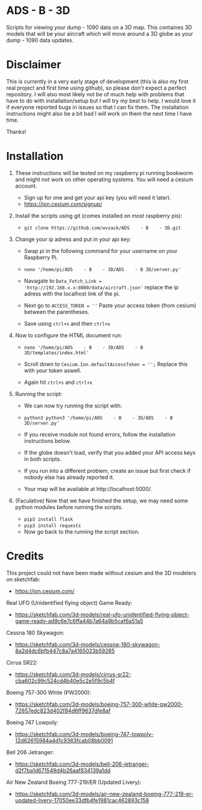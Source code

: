 # ADS    - B    - 3D
Scripts for viewing your dump    - 1090 data on a 3D map. This containes 3D models that will be your aircraft which will move around a 3D globe as your dump    - 1090 data updates. 

# Disclaimer
This is currently in a very early stage of development (this is also my first real project and first time using github), so please don't expect a perfect repository. I will also most likely not be of much help with problems that have to do with installation/setup but I will try my best to help. I would love it if everyone reported bugs in issues so that I can fix them. The installation instructions might also be a bit bad I will work on them the next time I have time.

Thanks!

# Installation
1. These instructions will be tested on my raspberry pi running bookworm and might not work on other operating systems. You will need a cesium account.  
    - Sign up for one and get your api key (you will need it later).
    - https://ion.cesium.com/signup/


2. Install the scripts using git (comes installed on most raspberry pis):

    -  `git clone https://github.com/wvzack/ADS    - B    - 3D.git`

3. Change your ip adress and put in your api key:

    - Swap pi in the following command for your username on your Raspberry Pi.
   
    - `nano '/home/pi/ADS    - B    - 3D/ADS    - B 3D/server.py'`

    - Navagate to `Data_Fetch_Link = 'http://192.168.x.x:8080/data/aircraft.json'` replace the ip adress with the localhost link of the pi.

    - Next go to `ACCESS_TOKEN = ''` Paste your access token (from cesium) between the parentheses.

    - Save using `ctrl+s` and then `ctrl+x`

5.  Now to configure the HTML document run:

    -  `nano '/home/pi/ADS    - B    - 3D/ADS    - B 3D/templates/index.html'`

    - Scroll down to `Cesium.Ion.defaultAccessToken = '';` Replace this with your token aswell.

    - Again hit `ctrl+s` and `ctrl+x`

6. Running the script:
    - We can now try running the script with:
   
    - `python3 python3 '/home/pi/ADS    - B    - 3D/ADS    - B 3D/server.py'`

    - If you receive module not found errors, follow the installation instructions below. 
    - If the globe doesn't load, verify that you added your API access keys in both scripts. 
    - If you run into a different problem, create an issue but first check if nobody else has already reported it.
    - Your map will be available at http://localhost:5000/.
   
5. (Faculative) Now that we have finished the setup, we may need some python modules before running the scripts.
    - `pip3 install flask`
    - `pip3 install requests`
    - Now go back to the running the script section.

# Credits
This project could not have been made without cesium and the 3D modelers on sketchfab:
- https://ion.cesium.com/

Real UFO (Unidentified flying object) Game Ready:

- https://sketchfab.com/3d-models/real-ufo-unidentified-flying-object-game-ready-ad9c6e7c6ffa44b7a64a9b5caf6a51a5

Cessna 180 Skywagon:

- https://sketchfab.com/3d-models/cessna-180-skywagon-8a2d4dc6bfb447c8a7a4165023b59285

Cirrus SR22:

- https://sketchfab.com/3d-models/cirrus-sr22-cba602c99c524cd4b40e5c2e5f9c5b4f

Boeing 757-300 White (PW2000):

- https://sketchfab.com/3d-models/boeing-757-300-white-pw2000-72657edc823d402f84d6ff9637dfe8af

Boeing 747 Lowpoly:

- https://sketchfab.com/3d-models/boeing-747-lowpoly-12d62615984a4d1c9363fcab08bb0091

Bell 206 Jetranger:

- https://sketchfab.com/3d-models/bell-206-jetranger-d2f7ba1d671549d4b26aaf834139a1dd

Air New Zealand Boeing 777-219/ER (Updated Livery):

- https://sketchfab.com/3d-models/air-new-zealand-boeing-777-219-er-updated-livery-17050ee33dfb4fe1981cac462893c158
